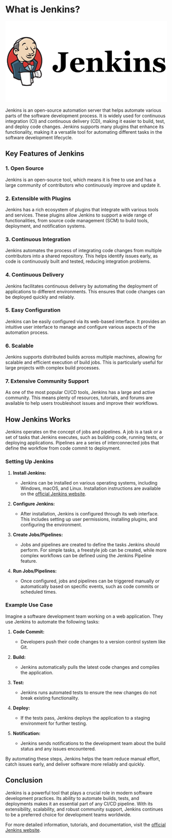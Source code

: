 # What is Jenkins?

![Jenkins Logo](../assets/jenkins/01-what-is-jenkins//jenkin.png)

Jenkins is an open-source automation server that helps automate various parts of the software development process. It is widely used for continuous integration (CI) and continuous delivery (CD), making it easier to build, test, and deploy code changes. Jenkins supports many plugins that enhance its functionality, making it a versatile tool for automating different tasks in the software development lifecycle.

## Key Features of Jenkins

### 1. Open Source
Jenkins is an open-source tool, which means it is free to use and has a large community of contributors who continuously improve and update it.

### 2. Extensible with Plugins
Jenkins has a rich ecosystem of plugins that integrate with various tools and services. These plugins allow Jenkins to support a wide range of functionalities, from source code management (SCM) to build tools, deployment, and notification systems.

### 3. Continuous Integration
Jenkins automates the process of integrating code changes from multiple contributors into a shared repository. This helps identify issues early, as code is continuously built and tested, reducing integration problems.

### 4. Continuous Delivery
Jenkins facilitates continuous delivery by automating the deployment of applications to different environments. This ensures that code changes can be deployed quickly and reliably.

### 5. Easy Configuration
Jenkins can be easily configured via its web-based interface. It provides an intuitive user interface to manage and configure various aspects of the automation process.

### 6. Scalable
Jenkins supports distributed builds across multiple machines, allowing for scalable and efficient execution of build jobs. This is particularly useful for large projects with complex build processes.

### 7. Extensive Community Support
As one of the most popular CI/CD tools, Jenkins has a large and active community. This means plenty of resources, tutorials, and forums are available to help users troubleshoot issues and improve their workflows.

## How Jenkins Works

Jenkins operates on the concept of jobs and pipelines. A job is a task or a set of tasks that Jenkins executes, such as building code, running tests, or deploying applications. Pipelines are a series of interconnected jobs that define the workflow from code commit to deployment.

### Setting Up Jenkins

1. **Install Jenkins:**
   - Jenkins can be installed on various operating systems, including Windows, macOS, and Linux. Installation instructions are available on the [official Jenkins website](https://www.jenkins.io/doc/book/installing/).

2. **Configure Jenkins:**
   - After installation, Jenkins is configured through its web interface. This includes setting up user permissions, installing plugins, and configuring the environment.

3. **Create Jobs/Pipelines:**
   - Jobs and pipelines are created to define the tasks Jenkins should perform. For simple tasks, a freestyle job can be created, while more complex workflows can be defined using the Jenkins Pipeline feature.

4. **Run Jobs/Pipelines:**
   - Once configured, jobs and pipelines can be triggered manually or automatically based on specific events, such as code commits or scheduled times.

### Example Use Case

Imagine a software development team working on a web application. They use Jenkins to automate the following tasks:

1. **Code Commit:**
   - Developers push their code changes to a version control system like Git.

2. **Build:**
   - Jenkins automatically pulls the latest code changes and compiles the application.

3. **Test:**
   - Jenkins runs automated tests to ensure the new changes do not break existing functionality.

4. **Deploy:**
   - If the tests pass, Jenkins deploys the application to a staging environment for further testing.

5. **Notification:**
   - Jenkins sends notifications to the development team about the build status and any issues encountered.

By automating these steps, Jenkins helps the team reduce manual effort, catch issues early, and deliver software more reliably and quickly.

## Conclusion

Jenkins is a powerful tool that plays a crucial role in modern software development practices. Its ability to automate builds, tests, and deployments makes it an essential part of any CI/CD pipeline. With its extensibility, scalability, and robust community support, Jenkins continues to be a preferred choice for development teams worldwide.

For more detailed information, tutorials, and documentation, visit the [official Jenkins website](https://www.jenkins.io/).
